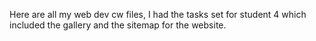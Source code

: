 Here are all my web dev cw files, I had the tasks set for student 4 which included the gallery and the sitemap for the website.

